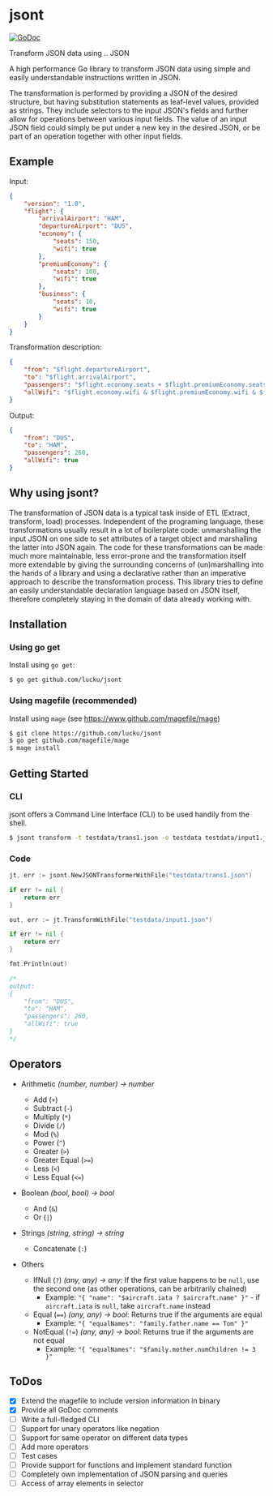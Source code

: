 # jsont
[![GoDoc](https://godoc.org/github.com/lucku/jsont?status.svg)](https://godoc.org/github.com/lucku/jsont)

Transform JSON data using .. JSON

A high performance Go library to transform JSON data using simple and easily understandable instructions written in JSON.

The transformation is performed by providing a JSON of the desired structure, but having substitution statements as leaf-level values, provided as strings. They include selectors to the input JSON's fields and further allow for operations between various
input fields. The value of an input JSON field could simply be put under a new key in the desired JSON, or be part of an operation together with other input fields.

## Example

Input:
```json
{
    "version": "1.0",
    "flight": {
        "arrivalAirport": "HAM",
        "departureAirport": "DUS",
        "economy": {
            "seats": 150,
            "wifi": true
        },
        "premiumEconomy": {
            "seats": 100,
            "wifi": true
        },
        "business": {
            "seats": 10,
            "wifi": true
        }
    }
}
```

Transformation description:
```json
{
    "from": "$flight.departureAirport",
    "to": "$flight.arrivalAirport",
    "passengers": "$flight.economy.seats + $flight.premiumEconomy.seats + $flight.business.seats",
    "allWifi": "$flight.economy.wifi & $flight.premiumEconomy.wifi & $flight.business.wifi"
}
```

Output:
```json
{
    "from": "DUS",
    "to": "HAM",
    "passengers": 260,
    "allWifi": true
}
```

## Why using jsont?

The transformation of JSON data is a typical task inside of ETL (Extract, transform, load) processes. Independent of the programing language, these transformations usually result in a lot of boilerplate code: unmarshalling the input JSON on one side to set attributes of a target object and marshalling the latter into JSON again. The code for these transformations can be made much more maintainable, less error-prone and the transformation itself more extendable by giving the surrounding concerns of (un)marshalling into the hands of a library and using a declarative rather than an imperative approach to describe the transformation process. This library tries to define an easily understandable declaration language based on JSON itself, therefore completely staying in the domain of data already working with.

## Installation

### Using go get

Install using `go get`:

```bash
$ go get github.com/lucku/jsont
```

### Using magefile (recommended)

Install using `mage` (see https://www.github.com/magefile/mage)

```bash
$ git clone https://github.com/lucku/jsont
$ go get github.com/magefile/mage
$ mage install
```

## Getting Started

### CLI

jsont offers a Command Line Interface (CLI) to be used handily from the shell.

```bash
$ jsont transform -t testdata/trans1.json -o testdata testdata/input1.json
```

### Code

```go
jt, err := jsont.NewJSONTransformerWithFile("testdata/trans1.json")

if err != nil {
    return err
}

out, err := jt.TransformWithFile("testdata/input1.json")

if err != nil {
    return err
}

fmt.Println(out)

/* 
output: 
{
    "from": "DUS",
    "to": "HAM",
    "passengers": 260,
    "allWifi": true
}
*/
```

## Operators

- Arithmetic *(number, number) -> number*
  - Add (`+`)
  - Subtract (`-`)
  - Multiply (`*`)
  - Divide (`/`)
  - Mod (`%`)
  - Power (`^`)
  - Greater (`>`)
  - Greater Equal (`>=`)
  - Less (`<`)
  - Less Equal (`<=`)

- Boolean *(bool, bool) -> bool*
  - And (`&`)
  - Or (`|`)

- Strings *(string, string) -> string*
  - Concatenate (`:`)

- Others
  - IfNull (`?`) *(any, any) -> any*: If the first value happens to be `null`, use the second one (as other operations, can be arbitrarily chained)
    - Example: `"{ "name": "$aircraft.iata ? $aircraft.name" }"` - if `aircraft.iata` is `null`, take `aircraft.name` instead
  - Equal (`==`) *(any, any) -> bool*: Returns true if the arguments are equal
    - Example: `"{ "equalNames": "family.father.name == Tom" }"`
  - NotEqual (`!=`) *(any, any) -> bool*: Returns true if the arguments are not equal
    - Example: `"{ "equalNames": "$family.mother.numChildren != 3 }"`

## ToDos

- [x] Extend the magefile to include version information in binary
- [x] Provide all GoDoc comments
- [ ] Write a full-fledged CLI
- [ ] Support for unary operators like negation
- [ ] Support for same operator on different data types
- [ ] Add more operators
- [ ] Test cases
- [ ] Provide support for functions and implement standard function
- [ ] Completely own implementation of JSON parsing and queries
- [ ] Access of array elements in selector